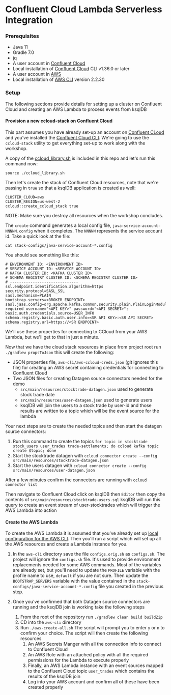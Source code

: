 # Confluent Cloud Lambda Serverless Integration

### Prerequisites
* Java 11
* Gradle 7.0
* jq
* A user account in [Confluent Cloud](https://www.confluent.io/confluent-cloud/tryfree/)
* Local installation of [Confluent Cloud](https://docs.confluent.io/ccloud-cli/current/install.html) CLI v1.36.0 or later
* A user account in [AWS](https://aws.amazon.com/)
* Local installation of [AWS CLI](https://aws.amazon.com/cli/) version 2.2.30


### Setup

The following sections provide details for setting up a cluster on Confluent Cloud and creating an AWS Lambda to process events from ksqlDB

#### Provision a new ccloud-stack on Confluent Cloud

This part assumes you have already set-up an account on [Confluent CLoud](https://confluent.cloud/) and you've installed the [Confluent Cloud CLI](https://docs.confluent.io/ccloud-cli/current/install.html). We're going to use the `ccloud-stack` utility to get everything set-up to work along with the workshop.

A copy of the [ccloud_library.sh](https://github.com/confluentinc/examples/blob/latest/utils/ccloud_library.sh) is included in this repo and let's run this command now:

```
source ./ccloud_library.sh
```

Then let's create the stack of Confluent Cloud resources, note that we're passing in `true` so that a ksqlDB application is created as well:

```
CLUSTER_CLOUD=aws
CLUSTER_REGION=us-west-2
ccloud::create_ccloud_stack true
```

NOTE: Make sure you destroy all resources when the workshop concludes.

The `create` command generates a local config file, `java-service-account-NNNNN.config` when it completes. The `NNNNN` represents the service account id.  Take a quick look at the file:

```
cat stack-configs/java-service-account-*.config
```

You should see something like this:

```
# ENVIRONMENT ID: <ENVIRONMENT ID>
# SERVICE ACCOUNT ID: <SERVICE ACCOUNT ID>
# KAFKA CLUSTER ID: <KAFKA CLUSTER ID>
# SCHEMA REGISTRY CLUSTER ID: <SCHEMA REGISTRY CLUSTER ID>
# ------------------------------
ssl.endpoint.identification.algorithm=https
security.protocol=SASL_SSL
sasl.mechanism=PLAIN
bootstrap.servers=<BROKER ENDPOINT>
sasl.jaas.config=org.apache.kafka.common.security.plain.PlainLoginModule required username="<API KEY>" password="<API SECRET>";
basic.auth.credentials.source=USER_INFO
schema.registry.basic.auth.user.info=<SR API KEY>:<SR API SECRET>
schema.registry.url=https://<SR ENDPOINT>
```

We'll use these properties for connecting to CCloud from your AWS Lambda, but we'll get to that in just a minute.

Now that we have the cloud stack resources in place from project root run `./gradlew propsToJson` this will create the following:

* JSON properties file, `aws-cli/aws-ccloud-creds.json` (git ignores this file) for creating an AWS secret containing credentials for connecting to Confluent Cloud
* Two JSON files for creating Datagen source connectors needed for the demo
  * `src/main/resources/stocktrade-datagen.json` used to generate stock trade date
  * `src/main/resources/user-datagen.json` used to generate users
  * ksqlDB will join the users to a stock trade by user-id and those results are written to a topic which will be the event source for the lambda

Your next steps are to create the needed topics and then start the datagen source connectors:
1. Run this command to create the topics `for topic in stocktrade stock_users user_trades trade-settlements; do ccloud kafka topic create $topic; done`
2. Start the stocktrade datagen with `ccloud connector create --config src/main/resources/stocktrade-datagen.json`
3. Start the users datagen with `ccloud connector create --config src/main/resources/user-datagen.json`

After a few minutes confirm the connectors are running with `ccloud connector list`

Then navigate to Confluent Cloud click on ksqlDB then `Editor` then copy the contents of `src/main/resources/stocktrade-users.sql` ksqlDB will run this query to create an 
event stream of user-stocktrades which will trigger the AWS Lambda into action

#### Create the AWS Lambda

To create the AWS Lambda it is assumed that you've already set up [local configuration for the AWS CLI](https://docs.aws.amazon.com/cli/latest/userguide/cli-configure-quickstart.html). 
Then you'll run a script which will set up all the AWS resources and create a Lambda instance for you.

1. In the `aws-cli` directory save the file `configs.orig.sh` as `configs.sh`.  The project will ignore the `configs.sh` file.  It's used to provide environment 
replacements needed for some AWS commands. Most of the variables are already set, but you'll need to update the `PROFILE` variable with the profile name to use, `default` if you are not sure.
Then update the `BOOTSTRAP_SERVERS` variable with the value contained in the `stack-configs/java-service-account-*.config` file you created in the previous step.

2. Once you've confirmed that both Datagen source connectors are running and the ksqlDB join is working take the following steps
   1. From the root of the repository run `./gradlew clean build buildZip` 
   2. CD into the `aws-cli` directory
   3. Run `./aws-create-all.sh` The script will prompt you to enter `y` or `n` to confirm your choice.  The script will then create the following resources
      1. An AWS Secrets Manger with all the connection info to connect to Confluent Cloud
      2. An AWS Role with an attached policy with all the required permissions for the Lambda to execute properly
      3. Finally, an AWS Lambda instance with an event sources mapped to the Confluent Cloud topic `user_trades` which contains the results of the ksqlDB join
      4. Log into your AWS account and confirm all of these have been created properly

     
    